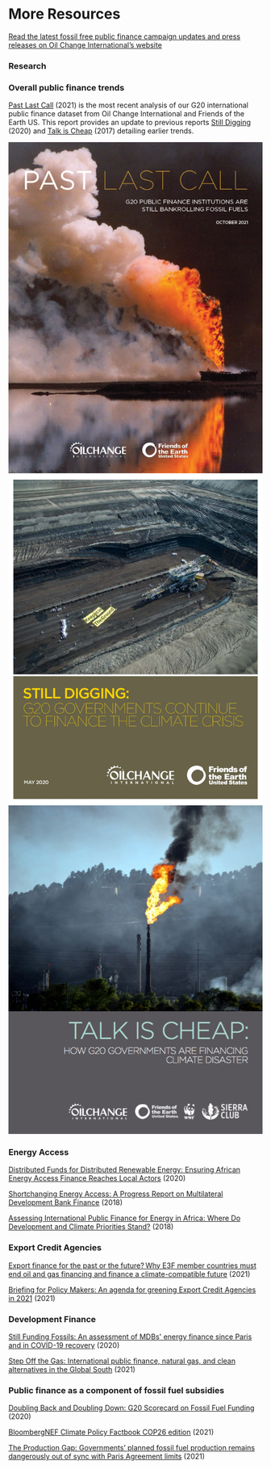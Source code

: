 # More Resources

[Read the latest fossil free public finance campaign updates and press releases on Oil Change International’s website](http://priceofoil.org/program-areas/public-finance/)

### Research

### Overall public finance trends

[Past Last Call](https://priceofoil.org/2021/10/28/past-last-call-g20-public-finance-institutions-are-still-bankrolling-fossil-fuels/) (2021) is the most recent analysis of our G20 international public finance dataset from Oil Change International and Friends of the Earth US. This report provides an update to previous reports [Still Digging](http://priceofoil.org/2020/05/27/g20-still-digging/) (2020) and [Talk is Cheap](http://priceofoil.org/2017/07/05/g20-financing-climate-disaster/) (2017) detailing earlier trends.

![Past Last Call](Past-Last-Call-Cover.png "Past Last Call") ![Still Digging](Still-Digging-Cover-Image-pdf.jpg "Still Digging") ![Talk is Cheap](Talk-is-Cheap-Cover.png "Talk is Cheap")

### Energy Access

[Distributed Funds for Distributed Renewable Energy: Ensuring African Energy Access Finance Reaches Local Actors](https://priceofoil.org/2020/07/21/distributed-renewable-2020/) (2020)

[Shortchanging Energy Access: A Progress Report on Multilateral Development Bank Finance](http://priceofoil.org/2018/10/10/shortchanging-energy-access-report-mdb-finance/) (2018)

[Assessing International Public Finance for Energy in Africa: Where Do Development and Climate Priorities Stand?](http://priceofoil.org/2018/07/23/assessing-international-public-finance-for-energy-in-africa/) (2018)

### Export Credit Agencies

[Export finance for the past or the future? Why E3F member countries must end oil and gas financing and finance a climate-compatible future](http://priceofoil.org/2021/11/22/new-research-e3f-countries-need-to-shift-their-eur-19-billion-in-export-finance-for-fossil-fuels-to-renewables/) (2021)

[Briefing for Policy Makers: An agenda for greening Export Credit Agencies in 2021](http://priceofoil.org/content/uploads/2021/04/Briefing-for-Policy-Makers_-Greening-Export-Credit-Agencies.pdf) (2021)

### Development Finance

[Still Funding Fossils: An assessment of MDBs' energy finance since Paris and in COVID-19 recovery](https://bigshiftglobal.org/MDB-finance-2020) (2020)

[Step Off the Gas: International public finance, natural gas, and clean alternatives in the Global South](https://www.iisd.org/system/files/2021-06/natural-gas-finance-clean-alternatives-global-south.pdf) (2021)

### Public finance as a component of fossil fuel subsidies

[Doubling Back and Doubling Down: G20 Scorecard on Fossil Fuel Funding](http://priceofoil.org/2020/11/09/g20-scorecard-2020/) (2020)

[BloombergNEF Climate Policy Factbook COP26 edition](https://about.bnef.com/blog/g-20-fossil-fuel-support-hits-nearly-600-billion-in-2020/) (2021)

[The Production Gap: Governments’ planned fossil fuel production remains dangerously out of sync with Paris Agreement limits](https://productiongap.org/2021report/) (2021)


